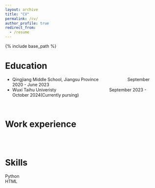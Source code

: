 ```yaml
---
layout: archive
title: "CV"
permalink: /cv/
author_profile: true
redirect_from:
  - /resume
---
```


{% include base_path %}

Education
======
* Qingjiang Middle School, Jiangsu Province$~~~~~~~~~~~~~~~~~~~~~~~~$September 2020 - June 2023
* Wuxi Taihu Univeristy$~~~~~~~~~~~~~~~~~~~~~~~~~~~~~~~~~~~~~~~~~~~~$September 2023 - October 2024(Currently pursing) 
<br>

Work experience
======
<br>
<br>
  
Skills
======
Python  
HTML

<br>
